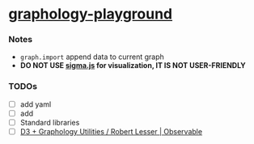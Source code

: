 [graphology-playground](https://dirkarnez.github.io/graphology-playground)
==========================================================================
### Notes
- `graph.import` append data to current graph
- **DO NOT USE [sigma.js](https://github.com/jacomyal/sigma.js) for visualization, IT IS NOT USER-FRIENDLY**

### TODOs
- [ ] add yaml
- [ ] add 
- [ ] Standard libraries
- [ ] [D3 + Graphology Utilities / Robert Lesser | Observable](https://observablehq.com/@rlesser/d3-graphology-utilities)
